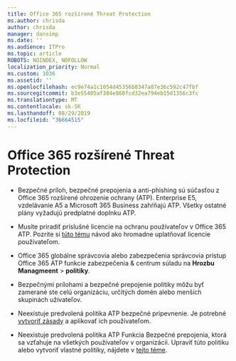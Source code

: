 ```yaml
---
title: Office 365 rozšírené Threat Protection
ms.author: chrisda
author: chrisda
manager: dansimp
ms.date: ''
ms.audience: ITPro
ms.topic: article
ROBOTS: NOINDEX, NOFOLLOW
localization_priority: Normal
ms.custom: 1036
ms.assetid: ''
ms.openlocfilehash: ec9e74a1c1054d45356b8347a87e36c592c47fbf
ms.sourcegitcommit: b3e55405af384e868fcd32ea794eb15d1356c3fc
ms.translationtype: MT
ms.contentlocale: sk-SK
ms.lasthandoff: 08/29/2019
ms.locfileid: "36664515"
---
```

# <a name="office-365-advanced-threat-protection"></a>Office 365 rozšírené Threat Protection

- Bezpečné príloh, bezpečné prepojenia a anti-phishing sú súčasťou z Office 365 rozšírené ohrozenie ochrany (ATP). Enterprise E5, vzdelávanie A5 a Microsoft 365 Business zahŕňajú ATP. Všetky ostatné plány vyžadujú predplatné doplnku ATP.

- Musíte priradiť príslušné licencie na ochranu používateľov v Office 365 ATP. Pozrite si [túto tému](https://docs.microsoft.com/office365/admin/subscriptions-and-billing/assign-licenses-to-users) návod ako hromadne uplatňovať licencie používateľom.

- Office 365 globálne správcovia alebo zabezpečenia správcovia prístup Office 365 ATP funkcie zabezpečenia & centrum súladu na **Hrozbu Managmeent** \> **politiky**.

- Bezpečnými prílohami a bezpečné prepojenie politiky môžu byť zamerané ste celú organizáciu, určitých domén alebo menších skupinách užívateľov.

- Neexistuje predvolená politika ATP bezpečné pripevnenie. Je potrebné [vytvoriť zásady](https://docs.microsoft.com/office365/securitycompliance/set-up-atp-safe-attachments-policies) a aplikovať ich používateľom.

- Neexistuje predvolená politika ATP Funkcia Bezpečné prepojenia, ktorá sa vzťahuje na všetkých používateľov v organizácii. Upraviť túto politiku alebo vytvoriť vlastné politiky, nájdete v [tejto téme](https://docs.microsoft.com/office365/securitycompliance/set-up-atp-safe-links-policies).
